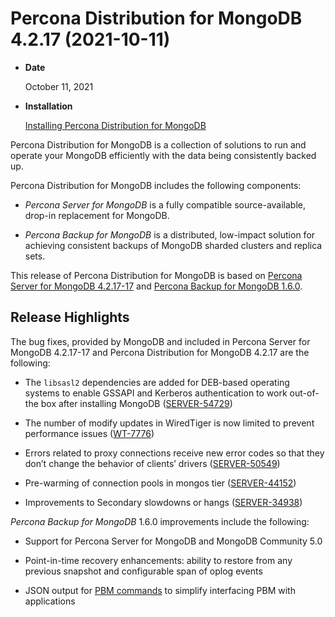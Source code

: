 # Percona Distribution for MongoDB 4.2.17 (2021-10-11)

* **Date**

    October 11, 2021

* **Installation**

    [Installing Percona Distribution for MongoDB](https://www.percona.com/doc/percona-server-for-mongodb/4.2/install/index.html)

Percona Distribution for MongoDB is a collection of solutions to run and operate your
MongoDB efficiently with the data being consistently backed up.

Percona Distribution for MongoDB includes the following components:

* *Percona Server for MongoDB* is a fully compatible source-available, drop-in replacement
for MongoDB.

* *Percona Backup for MongoDB* is a distributed, low-impact solution for achieving
consistent backups of MongoDB sharded clusters and replica sets.

This release of Percona Distribution for MongoDB is based on [Percona Server for MongoDB 4.2.17-17](https://www.percona.com/doc/percona-server-for-mongodb/4.2/release_notes/4.2.17-17.html) and [Percona Backup for MongoDB 1.6.0](https://www.percona.com/doc/percona-backup-mongodb/release-notes/1.6.0.html).

## Release Highlights

The bug fixes, provided by MongoDB and included in Percona Server for MongoDB 4.2.17-17 and Percona Distribution for MongoDB 4.2.17 are the following:

* The `libsasl2` dependencies are added for DEB-based operating systems to enable GSSAPI and Kerberos authentication to work out-of-the box after installing MongoDB ([SERVER-54729](https://jira.mongodb.org/browse/SERVER-54729))

* The number of modify updates in WiredTiger is now limited to prevent performance issues ([WT-7776](https://jira.mongodb.org/browse/WT-7776))

* Errors related to proxy connections receive new error codes so that they don’t change the behavior of clients’ drivers ([SERVER-50549](https://jira.mongodb.org/browse/SERVER-50549))

* Pre-warming of connection pools in mongos tier ([SERVER-44152](https://jira.mongodb.org/browse/SERVER-44152))

* Improvements to Secondary slowdowns or hangs ([SERVER-34938](https://jira.mongodb.org/browse/SERVER-34938))

*Percona Backup for MongoDB* 1.6.0 improvements include the following:

* Support for Percona Server for MongoDB and MongoDB Community 5.0

* Point-in-time recovery enhancements: ability to restore from any previous snapshot and configurable span of oplog events

* JSON output for [PBM commands](https://www.percona.com/doc/percona-backup-mongodb/pbm-commands.html) to simplify interfacing PBM with applications

